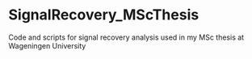 # SignalRecovery_MScThesis
 Code and scripts for signal recovery analysis used in my MSc thesis at Wageningen University
